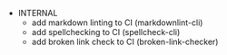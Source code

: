 * INTERNAL
  * add markdown linting to CI (markdownlint-cli)
  * add spellchecking to CI (spellcheck-cli)
  * add broken link check to CI (broken-link-checker)
